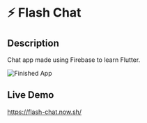 # ⚡️ Flash Chat 

## Description

Chat app made using Firebase to learn Flutter.

![Finished App](https://github.com/londonappbrewery/Images/blob/master/flash_chat_flutter_demo.gif)


## Live Demo

https://flash-chat.now.sh/

